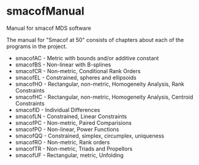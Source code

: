 # smacofManual

Manual for smacof MDS software

The manual for "Smacof at 50" consists of chapters about
each of the programs in the project.

* smacofAC - Metric with bounds and/or additive constant
* smacofBS - Non-linear with B-splines
* smacofCR - Non-metric, Conditional Rank Orders
* smacofEL - Constrained, spheres and ellipsoids
* smacofHO - Rectangular, non-metric, Homogeneity Analysis, Rank Constraints
* smacofHC - Rectangular, non-metric, Homogeneity Analysis, Centroid Constraints
* smacofID - Individual Differences
* smacofLN - Constrained, Linear Constraints
* smacofPC - Non-metric, Paired Comparisions
* smacofPO - Non-linear, Power Functions
* smacofQQ - Constrained, simplex, circumplex, uniqueness
* smacofRO - Non-metric, Rank orders
* smacofTR - Non-metric, Triads and Propellors
* smacofUF - Rectangular, metric, Unfolding 

